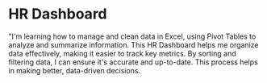 <!DOCTYPE html>
<html lang="en">
<head>
    <meta charset="UTF-8">
    <meta name="viewport" content="width=device-width, initial-scale=1.0">
</head>
<body>
    <div>
        <h1>HR Dashboard</h1>
        <p>"I'm learning how to manage and clean data in Excel, using Pivot Tables to analyze and summarize information. This HR Dashboard helps me organize data effectively, making it easier to track key metrics. By sorting and filtering data, I can ensure it's accurate and up-to-date. This process helps in making better, data-driven decisions.</p>
    </div>
</body>
</html>
